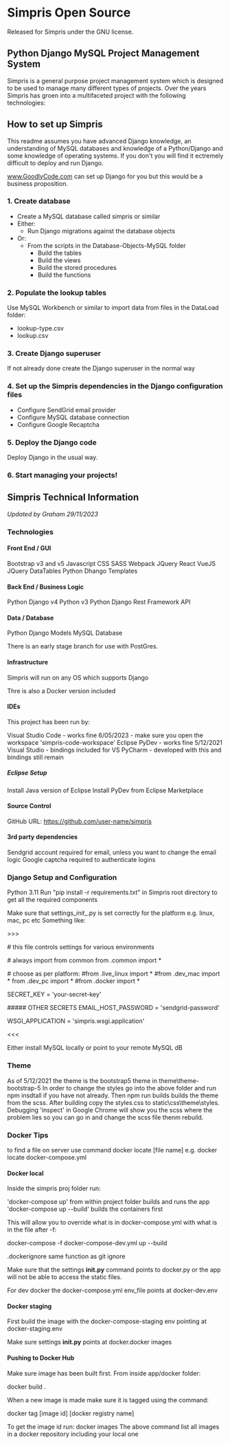 # Simpris Open Source

Released for Simpris under the GNU license.

## Python Django MySQL Project Management System

Simpris is a general purpose project management system which is designed to be used to manage many different types of projects. Over the years Simpris has groen into a multifaceted project with the following technologies:

## How to set up Simpris

This readme assumes you have advanced Django knowledge, an understanding of MySQL databases and knowledge of a Python/Django and some knowledge of operating systems. If you don't you will find it ectremely difficult to deploy and run Django.

www.GoodlyCode.com can set up Django for you but this would be a business proposition.

### 1. Create database

- Create a MySQL database called simpris or similar
- Either:
    - Run Django migrations against the database objects
- Or:
  - From the scripts in the Database-Objects-MySQL folder
    - Build the tables 
    - Build the views
    - Build the stored procedures
    - Build the functions

### 2. Populate the lookup tables

Use MySQL Workbench or similar to import data from files in the DataLoad folder:
- lookup-type.csv
- lookup.csv
 
### 3. Create Django superuser

If not already done create the Django superuser in the normal way

### 4. Set up the Simpris dependencies in the Django configuration files

- Configure SendGrid email provider
- Configure MySQL database connection
- Configure Google Recaptcha

### 5. Deploy the Django code

Deploy Django in the usual way.

### 6. Start managing your projects!

## Simpris Technical Information

*Updated by Graham 29/11/2023*

### Technologies

#### Front End / GUI

Bootstrap v3 and v5
Javascript
CSS
SASS
Webpack
JQuery
React
VueJS
JQuery DataTables
Python Dhango Templates

#### Back End / Business Logic

Python Django v4
Python v3
Python Django Rest Framework API

#### Data / Database

Python Django Models
MySQL Database

There is an early stage branch for use with PostGres.

#### Infrastructure

Simpris will run on any OS which supports Django

Thre is also a Docker version included

#### IDEs

This project has been run by:

Visual Studio Code - works fine 6/05/2023 - make sure you open the workspace 'simpris-code-workspace'
Eclipse PyDev - works fine 5/12/2021
Visual Studio - bindings included for VS
PyCharm - developed with this and bindings still remain

##### Eclipse Setup

Install Java version of Eclipse
Install PyDev from Eclipse Marketplace

#### Source Control

GitHub URL: https://github.com/user-name/simpris

#### 3rd party dependencies

Sendgrid account required for email, unless you want to change the email logic
Google captcha required to authenticate logins

### Django Setup and Configuration

Python 3.11
Run "pip install -r requirements.txt" in Simpris root directory to get all the required components

Make sure that settings\__init__.py is set correctly for the platform e.g. linux, mac, pc etc
Something like:

\>>>

\# this file controls settings for various environments

\# always import from common
from .common import *

\# choose as per platform:
\#from .live_linux import *
\#from .dev_mac import *
from .dev_pc import *
\#from .docker import * 

SECRET_KEY = 'your-secret-key'

\##### OTHER SECRETS
EMAIL_HOST_PASSWORD = 'sendgrid-password'

WSGI_APPLICATION = 'simpris.wsgi.application'

<<<

Either install MySQL locally or point to your remote MySQL dB

### Theme

As of 5/12/2021 the theme is the bootstrap5 theme in theme\theme-bootstrap-5
In order to change the styles go into the above folder and run npm insdtall if you have not already. Then npm run builds builds the theme from the scss. After building copy the styles.css to static\css\theme\styles.
Debugging 'inspect' in Google Chrome will show you the scss where the problem lies so you can go in and change the scss file thenm rebuild. 

### Docker Tips

to find a file on server use command docker locate [file name] e.g. docker locate docker-compose.yml

#### Docker local

Inside the simpris proj folder run:

'docker-compose up' from within project folder builds and runs the app
'docker-compose up --build' builds the containers first

This will allow you to override what is in docker-compose.yml with what is in the file after -f:

docker-compose -f docker-compose-dev.yml up --build

.dockerignore same function as git ignore

Make sure that the settings __init.py__ command points to docker.py or the app will not be able to access the static files.

For dev docker the docker-compose.yml env_file points at docker-dev.env

#### Docker staging

First build the image with the docker-compose-staging env pointing at docker-staging.env

Make sure settings __init.py__ points at docker.docker images

#### Pushing to Docker Hub

Make sure image has been built first. From inside app/docker folder:

docker build .

When a new image is made make sure it is tagged using the command:

docker tag [image id] [docker registry name]

To get the image id run: docker images 
The above command list all images in a docker repository including your local one
